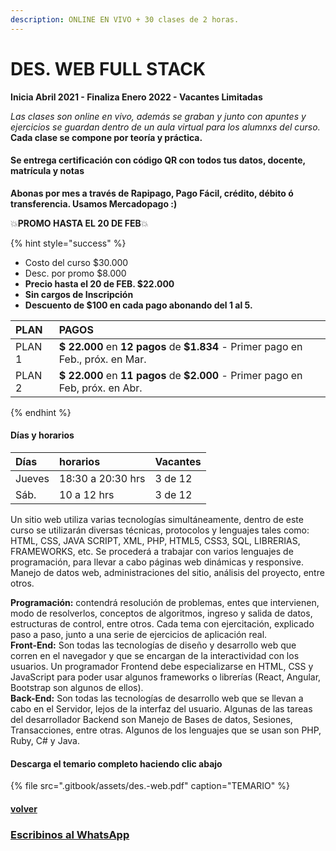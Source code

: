 ```yaml
---
description: ONLINE EN VIVO + 30 clases de 2 horas.
---
```


# DES. WEB FULL STACK

**Inicia Abril 2021 - Finaliza Enero 2022 - Vacantes Limitadas**

_Las clases son online en vivo, además se graban y  junto con apuntes y ejercicios se guardan dentro de un aula virtual para los alumnxs del curso._ **Cada clase se compone por teoría y práctica.** 

#### **Se entrega certificación con código QR con todos tus datos, docente, matrícula y notas**

**Abonas por mes a través de Rapipago, Pago Fácil, crédito, débito ó transferencia. Usamos Mercadopago :\)** 

💥**PROMO HASTA EL 20 DE FEB**💥 

{% hint style="success" %}
* Costo del curso $30.000
* Desc. por promo $8.000
* **Precio hasta el 20 de FEB. $22.000**
* **Sin cargos de Inscripción**
* **Descuento de $100 en cada pago abonando del 1 al 5.** 

| PLAN | PAGOS |
| :--- | :--- |
| PLAN 1 | **$ 22.000** en **12 pagos** de **$1.834** - Primer pago en Feb., próx. en Mar. |
| PLAN 2 | **$ 22.000** en **11 pagos** de **$2.000** - Primer pago en Feb, próx. en Abr. |
{% endhint %}

#### Días y horarios

| Días | horarios | Vacantes |
| :--- | :--- | :--- |
| Jueves | 18:30 a 20:30 hrs | 3 de 12 |
| Sáb. | 10 a 12 hrs | 3 de 12 |

Un sitio web utiliza varias tecnologías simultáneamente, dentro de este curso se utilizarán diversas técnicas, protocolos y lenguajes tales como: HTML, CSS, JAVA SCRIPT, XML, PHP, HTML5, CSS3, SQL, LIBRERIAS, FRAMEWORKS, etc. Se procederá a trabajar con varios lenguajes de programación, para llevar a cabo páginas web dinámicas y responsive. Manejo de datos web, administraciones del sitio, análisis del proyecto, entre otros.

**Programación:** contendrá resolución de problemas, entes que intervienen, modo de resolverlos, conceptos de algoritmos, ingreso y salida de datos, estructuras de control, entre otros. Cada tema con ejercitación, explicado paso a paso, junto a una serie de ejercicios de aplicación real.  
**Front-End:** Son todas las tecnologías de diseño y desarrollo web que corren en el navegador y que se encargan de la interactividad con los usuarios. Un programador Frontend debe especializarse en HTML, CSS y JavaScript para poder usar algunos frameworks o librerías \(React, Angular, Bootstrap son algunos de ellos\).  
**Back-End:** Son todas las tecnologías de desarrollo web que se llevan a cabo en el Servidor, lejos de la interfaz del usuario. Algunas de las tareas del desarrollador Backend son Manejo de Bases de datos, Sesiones, Transacciones, entre otras. Algunos de los lenguajes que se usan son PHP, Ruby, C\# y Java.

#### Descarga el temario completo haciendo clic abajo

{% file src=".gitbook/assets/des.-web.pdf" caption="TEMARIO" %}

#### [volver](./)

### [Escribinos al WhatsApp](http://wa.me/5491164622877?text=Me%20interesa%20el%20curso%20de%20Des.%20Web)



